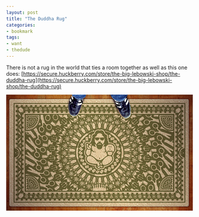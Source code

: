 ```yaml
---
layout: post
title: "The Duddha Rug"
categories:
- bookmark
tags:
- want
- thedude
---
```

There is not a rug in the world that ties a room together as well as this one does: [https://secure.huckberry.com/store/the-big-lebowski-shop/the-duddha-rug](https://secure.huckberry.com/store/the-big-lebowski-shop/the-duddha-rug)

![The Duddha Rug](/images/posts/TheDuddhaRug_600.jpg)